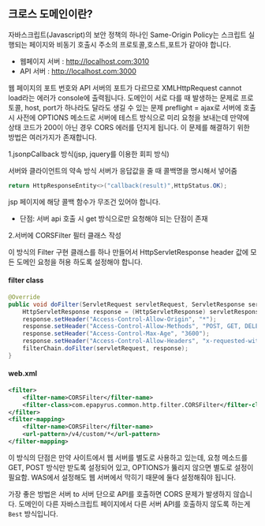 ## 크로스 도메인이란?

자바스크립트(Javascript)의 보안 정책의 하나인 Same-Origin Policy는 스크립트 실행되는 페이지와 비동기 호출시 주소의 프로토콜,호스트,포트가 같아야 합니다.

	 
- 웹페이지 서버 : http://localhost.com:3010	
- API 서버 : http://localhost.com:3000



웹 페이지의 포트 번호와 API 서버의 포트가 다르므로 XMLHttpRequest cannot load라는 에러가 console에 출력됩니다.
도메인이 서로 다를 때 발생하는 문제로 프로토콜,  host, port가 하나라도 달라도 생길 수 있는 문제
preflight = ajax로 서버에 호출 시 사전에 OPTIONS 메소드로 서버에 테스트 방식으로 미리 요청을 보내는데 만약에 상태 코드가 200이 아닌 경우 CORS 에러를 던지게 됩니다.
이 문제를 해결하기 위한 방법은 여러가지가 존재합니다.

1.jsonpCallback 방식(jsp, jquery를 이용한 회피 방식) 

서버와 클라이언트의 약속 방식 서버가 응답값을 줄 때 콜백명을 명시해서 넣어줌

```java
return HttpResponseEntity<>("callback(result)",HttpStatus.OK);
```

jsp 페이지에 해당 콜백 함수가 무조건 있어야 합니다. 

- 단점: 서버 api 호출 시 get 방식으로만 요청해야 되는 단점이 존재


2.서버에 CORSFilter 필터 클래스 작성
	 
이 방식의 Filter 구현 클래스를 하나 만들어서 HttpServletResponse header 값에 모든 도메인 요청을 허용 하도록 설정해야 합니다.


#### filter class

```java
@Override
public void doFilter(ServletRequest servletRequest, ServletResponse servletResponse, FilterChain filterChain) throws IOException, ServletException {
    HttpServletResponse response = (HttpServletResponse) servletResponse;
    response.setHeader("Access-Control-Allow-Origin", "*");
    response.setHeader("Access-Control-Allow-Methods", "POST, GET, DELETE, PUT");
    response.setHeader("Access-Control-Max-Age", "3600");
    response.setHeader("Access-Control-Allow-Headers", "x-requested-with, origin, content-type, accept");
    filterChain.doFilter(servletRequest, response);
}
```

#### web.xml

```xml
<filter>
    <filter-name>CORSFilter</filter-name>
    <filter-class>com.epapyrus.common.http.filter.CORSFilter</filter-class>
</filter>
<filter-mapping>
    <filter-name>CORSFilter</filter-name>
    <url-pattern>/v4/custom/*</url-pattern>
</filter-mapping>
```

이 방식의 단점은 만약 사이트에서 웹 서버를 별도로 사용하고 있는데, 요청 메소드를 GET, POST 방식만 받도록 설정되어 있고, OPTIONS가 뚫리지 않으면 별도로 설정이 필요함. WAS에서 설정해도 웹 서버에서 막히기 때문에 둘다 설정해줘야 됩니다. 

가장 좋은 방법은 서버 to 서버 단으로 API를 호출하면 CORS 문제가 발생하지 않습니다.
도메인이 다른 자바스크립트 페이지에서 다른 서버 API를 호출하지 않도록 하는게 `Best` 방식입니다.
